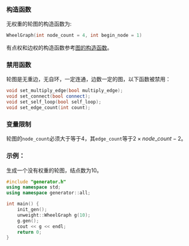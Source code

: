 ### 构造函数

无权重的轮图的构造函数为:

```cpp
WheelGraph(int node_count = 4, int begin_node = 1)
```

有点权和边权的构造函数参考[图的构造函数](/user/rand_tree/basic_tree_graph.md#构造函数)。

### 禁用函数

轮图是无重边，无自环，一定连通，边数一定的图，以下函数被禁用：

```cpp
void set_multiply_edge(bool multiply_edge);
void set_connect(bool connect);
void set_self_loop(bool self_loop);
void set_edge_count(int count);
```

### 变量限制

轮图的`node_count`必须大于等于$4$，其`edge_count`等于$2\times node\_count - 2$。

### 示例：

生成一个没有权重的轮图，结点数为$10$。

```cpp
#include "generator.h"
using namespace std;
using namespace generator::all;

int main() {
    init_gen();
    unweight::WheelGraph g(10);
    g.gen();
    cout << g << endl;
    return 0;
}
```